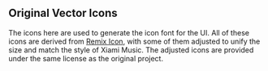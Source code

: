 ## Original Vector Icons

The icons here are used to generate the icon font for the UI. All of these icons are derived from [Remix Icon](https://remixicon.com/), with some of them adjusted to unify the size and match the style of Xiami Music.
The adjusted icons are provided under the same license as the original project.
